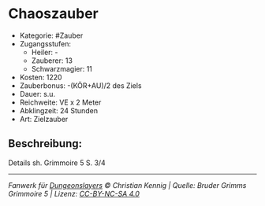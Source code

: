# Chaoszauber

- Kategorie: #Zauber
- Zugangsstufen:
  - Heiler: -
  - Zauberer: 13
  - Schwarzmagier: 11
- Kosten: 1220
- Zauberbonus: -(KÖR+AU)/2 des Ziels
- Dauer: s.u.
- Reichweite: VE x 2 Meter
- Abklingzeit: 24 Stunden
- Art: Zielzauber

## Beschreibung:

Details sh. Grimmoire 5 S. 3/4

---

_Fanwerk für [Dungeonslayers](https://www.dungeonslayers.net/) © Christian Kennig | Quelle: Bruder Grimms Grimmoire 5 | Lizenz: [CC-BY-NC-SA 4.0](https://creativecommons.org/licenses/by-nc-sa/4.0/deed.de)_

